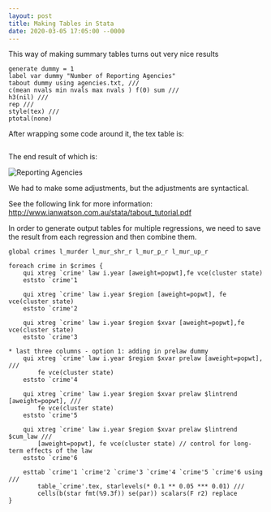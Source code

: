 ```yaml
---
layout: post
title: Making Tables in Stata
date: 2020-03-05 17:05:00 --0000
---
```


This way of making summary tables turns out very nice results
```
generate dummy = 1
label var dummy "Number of Reporting Agencies"
tabout dummy using agencies.txt, ///
c(mean nvals min nvals max nvals ) f(0) sum ///
h3(nil) ///
rep ///
style(tex) ///
ptotal(none)
```

After wrapping some code around it, the tex table is:
```

```

The end result of which is:

![Reporting Agencies](/images/agencies.jpg "Reporting Agencies in Michigan")

We had to make some adjustments, but the adjustments are syntactical.

See the following link for more information:
http://www.ianwatson.com.au/stata/tabout_tutorial.pdf



In order to generate output tables for multiple regressions, we need to save the result from each regression and then combine them.

```
global crimes l_murder l_mur_shr_r l_mur_p_r l_mur_up_r
```

```
foreach crime in $crimes {
	qui xtreg `crime' law i.year [aweight=popwt],fe vce(cluster state)
	eststo `crime'1

	qui xtreg `crime' law i.year $region [aweight=popwt], fe vce(cluster state)
	eststo `crime'2

	qui xtreg `crime' law i.year $region $xvar [aweight=popwt],fe vce(cluster state)
	eststo `crime'3

* last three columns - option 1: adding in prelaw dummy
	qui xtreg `crime' law i.year $region $xvar prelaw [aweight=popwt], ///
		fe vce(cluster state)
	eststo `crime'4

	qui xtreg `crime' law i.year $region $xvar prelaw $lintrend [aweight=popwt], ///
		fe vce(cluster state)
	eststo `crime'5

	qui xtreg `crime' law i.year $region $xvar prelaw $lintrend $cum_law ///
		[aweight=popwt], fe vce(cluster state) // control for long-term effects of the law
	eststo `crime'6

	esttab `crime'1 `crime'2 `crime'3 `crime'4 `crime'5 `crime'6 using ///
		table_`crime'.tex, starlevels(* 0.1 ** 0.05 *** 0.01) ///
		cells(b(star fmt(%9.3f)) se(par)) scalars(F r2) replace
}
```
